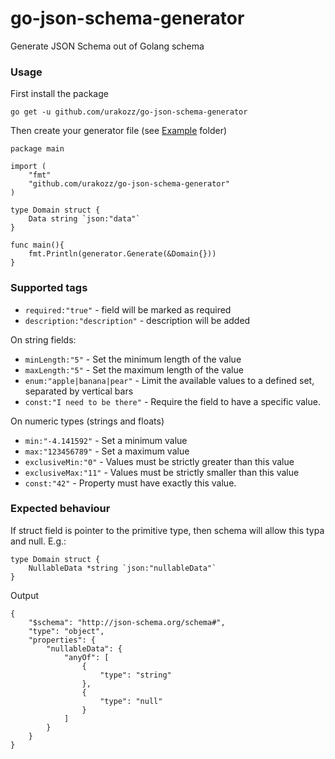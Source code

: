 # go-json-schema-generator
Generate JSON Schema out of Golang schema

### Usage

First install the package
```
go get -u github.com/urakozz/go-json-schema-generator
```

Then create your generator file (see [Example](https://github.com/urakozz/go-json-schema-generator/blob/master/example) folder)
```
package main

import (
	"fmt"
	"github.com/urakozz/go-json-schema-generator"
)

type Domain struct {
	Data string `json:"data"`
}

func main(){
	fmt.Println(generator.Generate(&Domain{}))
}
```

### Supported tags

* `required:"true"` - field will be marked as required
* `description:"description"` - description will be added

On string fields:

* `minLength:"5"` - Set the minimum length of the value
* `maxLength:"5"` - Set the maximum length of the value
* `enum:"apple|banana|pear"` - Limit the available values to a defined set, separated by vertical bars
* `const:"I need to be there"` - Require the field to have a specific value.

On numeric types (strings and floats)

* `min:"-4.141592"` -  Set a minimum value
* `max:"123456789"` -  Set a maximum value
* `exclusiveMin:"0"` - Values must be strictly greater than this value
* `exclusiveMax:"11"` - Values must be strictly smaller than this value
* `const:"42"` - Property must have exactly this value.

### Expected behaviour

If struct field is pointer to the primitive type, then schema will allow this typa and null.
E.g.:

```
type Domain struct {
	NullableData *string `json:"nullableData"`
}
```
Output

```
{
    "$schema": "http://json-schema.org/schema#",
    "type": "object",
    "properties": {
        "nullableData": {
            "anyOf": [
                {
                    "type": "string"
                },
                {
                    "type": "null"
                }
            ]
        }
    }
}

```
